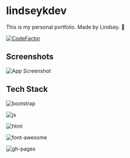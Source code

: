 # lindseykdev

This is my personal portfolio. Made by Lindsey. 🎉

[![CodeFactor](https://www.codefactor.io/repository/github/codelikeagirl29/lindseykdev/badge/main)](https://www.codefactor.io/repository/github/codelikeagirl29/lindseykdev/overview/main)

## Screenshots

![App Screenshot](https://res.cloudinary.com/codelikeagirl29/image/upload/v1674077801/projects/lindseyk.dev_1_u0vwbc.png)


## Tech Stack

![bootstrap](https://img.shields.io/badge/Bootstrap-563D7C?style=for-the-badge&logo=bootstrap&logoColor=white)

![js](https://img.shields.io/badge/JavaScript-323330?style=for-the-badge&logo=javascript&logoColor=F7DF1E)

![html](https://img.shields.io/badge/HTML5-E34F26?style=for-the-badge&logo=html5&logoColor=white)

![font-awesome](https://img.shields.io/badge/Font_Awesome-339AF0?style=for-the-badge&logo=fontawesome&logoColor=white)

![gh-pages](https://img.shields.io/badge/GitHub%20Pages-222222?style=for-the-badge&logo=GitHub%20Pages&logoColor=white)
